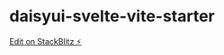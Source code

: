 # daisyui-svelte-vite-starter

[Edit on StackBlitz ⚡️](https://stackblitz.com/edit/daisyui-svelte-vite-zhykhz)